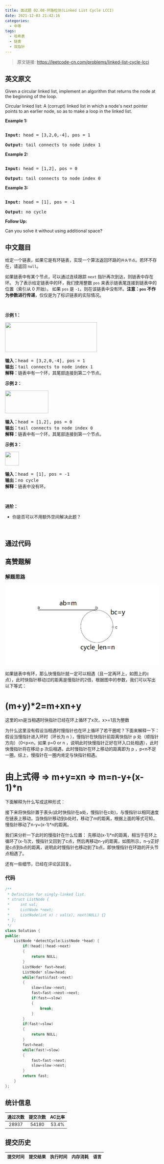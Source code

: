 ```yaml
---
title: 面试题 02.08-环路检测(Linked List Cycle LCCI)
date: 2021-12-03 21:42:16
categories:
  - 中等
tags:
  - 哈希表
  - 链表
  - 双指针
---
```


> 原文链接: https://leetcode-cn.com/problems/linked-list-cycle-lcci


## 英文原文
<div><p>Given a circular linked list, implement an algorithm that returns the node at the beginning of the loop.</p>



<p>Circular linked list: A (corrupt) linked list in which a node&#39;s next pointer points to an earlier node, so as to make a loop in the linked list.</p>



<p><strong>Example 1: </strong></p>



<pre>

<strong>Input: </strong>head = [3,2,0,-4], pos = 1

<strong>Output: </strong>tail connects to node index 1</pre>



<p><strong>Example 2: </strong></p>



<pre>

<strong>Input: </strong>head = [1,2], pos = 0

<strong>Output: </strong>tail connects to node index 0</pre>



<p><strong>Example 3: </strong></p>



<pre>

<strong>Input: </strong>head = [1], pos = -1

<strong>Output: </strong>no cycle</pre>



<p><strong>Follow Up: </strong><br />

Can you solve it without using additional space?</p>

</div>

## 中文题目
<div><p>给定一个链表，如果它是有环链表，实现一个算法返回环路的<code>开头节点</code>。若环不存在，请返回 <code>null</code>。</p>

<p>如果链表中有某个节点，可以通过连续跟踪 <code>next</code> 指针再次到达，则链表中存在环。 为了表示给定链表中的环，我们使用整数 <code>pos</code> 来表示链表尾连接到链表中的位置（索引从 0 开始）。 如果 <code>pos</code> 是 <code>-1</code>，则在该链表中没有环。<strong>注意：<code>pos</code> 不作为参数进行传递</strong>，仅仅是为了标识链表的实际情况。</p>

<p>&nbsp;</p>

<p><strong>示例 1：</strong></p>

<p><img alt="" src="https://assets.leetcode-cn.com/aliyun-lc-upload/uploads/2018/12/07/circularlinkedlist.png" style="height: 97px; width: 300px;" /></p>

<pre>
<strong>输入：</strong>head = [3,2,0,-4], pos = 1
<strong>输出：</strong>tail connects to node index 1
<strong>解释：</strong>链表中有一个环，其尾部连接到第二个节点。
</pre>

<p><strong>示例 2：</strong></p>

<p><img alt="" src="https://assets.leetcode-cn.com/aliyun-lc-upload/uploads/2018/12/07/circularlinkedlist_test2.png" style="height: 74px; width: 141px;" /></p>

<pre>
<strong>输入：</strong>head = [1,2], pos = 0
<strong>输出：</strong>tail connects to node index 0
<strong>解释：</strong>链表中有一个环，其尾部连接到第一个节点。
</pre>

<p><strong>示例 3：</strong></p>

<p><img alt="" src="https://assets.leetcode-cn.com/aliyun-lc-upload/uploads/2018/12/07/circularlinkedlist_test3.png" style="height: 45px; width: 45px;" /></p>

<pre>
<strong>输入：</strong>head = [1], pos = -1
<strong>输出：</strong>no cycle
<strong>解释：</strong>链表中没有环。</pre>

<p>&nbsp;</p>

<p><strong>进阶：</strong></p>

<ul>
	<li>你是否可以不用额外空间解决此题？</li>
</ul>

<p>&nbsp;</p>
</div>

## 通过代码
<RecoDemo>
</RecoDemo>


## 高赞题解
### 解题思路
![捕获.PNG](../images/linked-list-cycle-lcci-0.png)

如果链表中有环，那么快慢指针就一定可以相遇（且一定再环上，如图上的c点），此时快指针移动过的距离是慢指针的2倍，根据图中的参数，我们可以写出以下等式：
# (m+y)*2=m+xn+y 
这里的xn是当相遇时快指针已经在环上循环了x次，x>=1且为整数

为什么这里没有假设当相遇时慢指针也在环上循环了若干圈呢？下面来解释一下：
假设当慢指针进入环时（环长为 n ），慢指针在快指针前距离快指针 p 处（顺指针方向）（0<p<n，如果 p=0 or n ，说明此时快慢指针正好在环入口处相遇），此时快慢指针将在移动 p 次后相遇，此时慢指针在环上移动的距离即为 p ，p<n不足一圈，综上，慢指针在一圈内肯定与快指针相遇。
# 由上式得 => m+y=xn => m=n-y+(x-1)*n  
下面解释为什么写成这种形式：

接下来将快指针置于表头(此时快指针在a处，慢指针在c处)，与慢指针以相同速度在链表上移动，当快指针移动到b处时，移动了m的距离，根据上面的等式可知，慢指针移动了n-y+(x-1)*n的距离。

我们来分析一下此时的慢指针在什么位置：
先移动(x-1)*n的距离，相当于在环上循环了(x-1)次，慢指针又回到了c点，然后再移动n-y的距离，如图所示，n-y正好是c点到b点的距离，说明此时慢指针也移动到了b点，即快慢指针在环路的开头节点相遇了。

还有一些细节，已经在评论区回复。
### 代码

```cpp
/**
 * Definition for singly-linked list.
 * struct ListNode {
 *     int val;
 *     ListNode *next;
 *     ListNode(int x) : val(x), next(NULL) {}
 * };
 */
class Solution {
public:
    ListNode *detectCycle(ListNode *head) {
        if(!head||!head->next)
        {
            return NULL;
        }
        ListNode* fast=head;
        ListNode* slow=head;
        while(fast&&fast->next)
        {
            slow=slow->next;
            fast=fast->next->next;
            if(fast==slow)
            {
                break;
            }
        }
        if(fast!=slow)
        {
            return NULL;
        }
        fast=head;
        while(fast!=slow)
        {
            fast=fast->next;
            slow=slow->next;
        }
        return fast;
    }
};
```

## 统计信息
| 通过次数 | 提交次数 | AC比率 |
| :------: | :------: | :------: |
|    28937    |    54180    |   53.4%   |

## 提交历史
| 提交时间 | 提交结果 | 执行时间 |  内存消耗  | 语言 |
| :------: | :------: | :------: | :--------: | :--------: |
